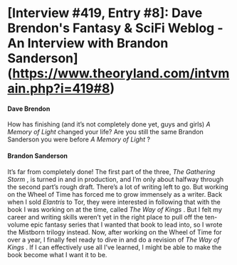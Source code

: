 # [Interview #419, Entry #8]: Dave Brendon's Fantasy & SciFi Weblog - An Interview with Brandon Sanderson](https://www.theoryland.com/intvmain.php?i=419#8)

#### Dave Brendon

How has finishing (and it’s not completely done yet, guys and girls)
*A Memory of Light*
changed your life? Are you still the same Brandon Sanderson you were before
*A Memory of Light*
?

#### Brandon Sanderson

It’s far from completely done! The first part of the three,
*The Gathering Storm*
, is turned in and in production, and I’m only about halfway through the second part’s rough draft. There’s a lot of writing left to go. But working on the Wheel of Time has forced me to grow immensely as a writer. Back when I sold
*Elantris*
to Tor, they were interested in following that with the book I was working on at the time, called
*The Way of Kings*
. But I felt my career and writing skills weren’t yet in the right place to pull off the ten-volume epic fantasy series that I wanted that book to lead into, so I wrote the Mistborn trilogy instead. Now, after working on the Wheel of Time for over a year, I finally feel ready to dive in and do a revision of
*The Way of Kings*
. If I can effectively use all I’ve learned, I might be able to make the book become what I want it to be.


